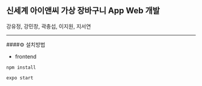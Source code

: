 ## 신세계 아이앤씨 가상 장바구니 App Web 개발

강유정, 강민창, 곽충섭, 이지원, 지서연
<hr>
####⚙ 설치방법

* frontend
~~~
npm install 

expo start
~~~